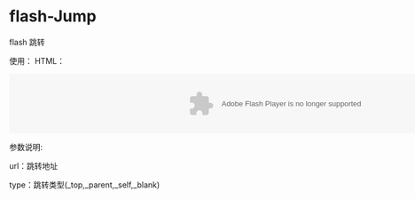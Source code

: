 # flash-Jump
flash 跳转

使用：
HTML：

<div> 
<embed src="jump.swf?url=http://www.baidu.com&type=_self" width="970" height="107" quality="high" pluginspage="http://www.macromedia.com/go/getflashplayer" type="application/x-shockwave-flash" wmode="transparent"></embed>  
</div>

参数说明:

url：跳转地址

type：跳转类型(_top,_parent,_self,_blank)

